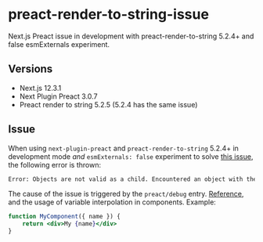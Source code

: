 # preact-render-to-string-issue

Next.js Preact issue in development with preact-render-to-string 5.2.4+ and false esmExternals experiment.

## Versions

- Next.js 12.3.1
- Next Plugin Preact 3.0.7
- Preact render to string 5.2.5 (5.2.4 has the same issue)

## Issue

When using `next-plugin-preact` and `preact-render-to-string` 5.2.4+ in development mode *and* `esmExternals: false` experiment to solve [this issue](https://github.com/preactjs/next-plugin-preact/issues/25), the following error is thrown:

```bash
Error: Objects are not valid as a child. Encountered an object with the keys {0,1,2,3,4,5,6,7,8,9,10}.
```

The cause of the issue is triggered by the `preact/debug` entry. [Reference](https://github.com/preactjs/next-plugin-preact/blob/279b7854cbcbfed973c6e68403f2f392f952ae31/packages/next-plugin-preact/index.js#L74-L80), and the usage of variable interpolation in components. Example:

```jsx
function MyComponent({ name }) {
    return <div>My {name}</div>
}
```
